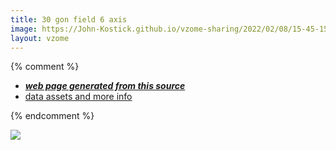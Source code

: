 ```yaml
---
title: 30 gon field 6 axis
image: https://John-Kostick.github.io/vzome-sharing/2022/02/08/15-45-15-30-gon-field-6-axis/30-gon-field-6-axis.png
layout: vzome
---
```


{% comment %}
 - [***web page generated from this source***][post]
 - [data assets and more info][github]

[post]: <https://John-Kostick.github.io/vzome-sharing/2022/02/08/30-gon-field-6-axis-15-45-15.html>
[github]: <https://github.com/John-Kostick/vzome-sharing/tree/main/2022/02/08/15-45-15-30-gon-field-6-axis/>
{% endcomment %}

<vzome-viewer style="width: 100%; height: 65vh;"
       src="https://John-Kostick.github.io/vzome-sharing/2022/02/08/15-45-15-30-gon-field-6-axis/30-gon-field-6-axis.vZome" >
  <img src="https://John-Kostick.github.io/vzome-sharing/2022/02/08/15-45-15-30-gon-field-6-axis/30-gon-field-6-axis.png" />
</vzome-viewer>